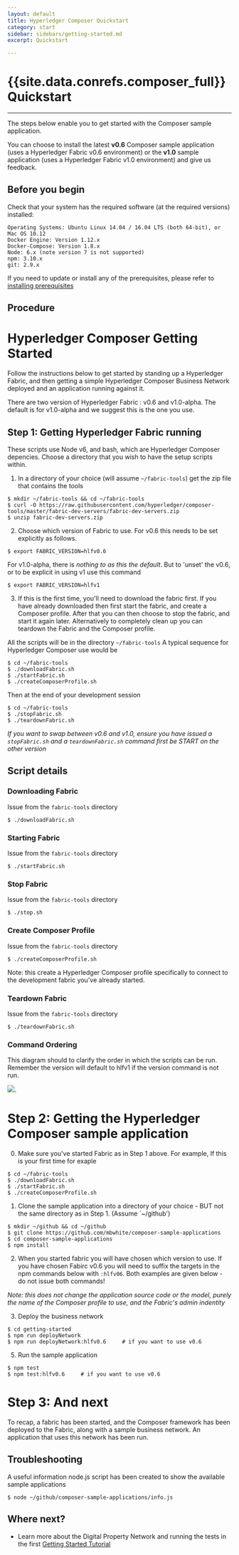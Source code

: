 ```yaml
---
layout: default
title: Hyperledger Composer Quickstart
category: start
sidebar: sidebars/getting-started.md
excerpt: Quickstart

---
```


# {{site.data.conrefs.composer_full}} Quickstart

---

The steps below enable you to get started with the Composer sample application.

<!-- These steps will install the Composer sample application running against Hyperledger Fabric v1.0. To use Hyperledger Fabric v0.6 run the optional command in step 2. -->
You can choose to install the latest **v0.6** Composer sample application (uses a Hyperledger Fabric v0.6 environment) or the **v1.0** sample application (uses a Hyperledger Fabric v1.0 environment) and give us feedback.

## Before you begin

Check that your system has the required software (at the required versions) installed:

```
Operating Systems: Ubuntu Linux 14.04 / 16.04 LTS (both 64-bit), or Mac OS 10.12
Docker Engine: Version 1.12.x
Docker-Compose: Version 1.8.x
Node: 6.x (note version 7 is not supported)
npm: 3.10.x
git: 2.9.x
```

If you need to update or install any of the prerequisites, please refer to [installing prerequisites](../installing/prerequisites.md)

## Procedure
# Hyperledger Composer Getting Started

Follow the instructions below to get started by standing up a Hyperledger Fabric, and then getting a simple Hyperledger Composer Business Network deployed and an application running against it.

There are two version of Hyperledger Fabric : v0.6 and v1.0-alpha.  The default is for v1.0-alpha and we suggest this is the one you use.

## Step 1: Getting Hyperledger Fabric running

These scripts use Node v6, and bash, which are Hyperledger Composer depencies. Choose a directory that you wish to have the setup scripts within.

1. In a directory of your choice (will assume `~/fabric-tools`) get the zip file that contains the tools
```
$ mkdir ~/fabric-tools && cd ~/fabric-tools
$ curl -O https://raw.githubusercontent.com/hyperledger/composer-tools/master/fabric-dev-servers/fabric-dev-servers.zip
$ unzip fabric-dev-servers.zip
```


2. Choose which version of Fabric to use. For v0.6 this needs to be set explicitly as follows.

```
$ export FABRIC_VERSION=hlfv0.6
```

For v1.0-alpha, there is *nothing to as this the default*. But to 'unset' the v0.6, or to be explicit in using v1 use this command

```
$ export FABRIC_VERSION=hlfv1
```

3. If this is the first time, you'll need to download the fabric first. If you have already downloaded then first start the fabric, and create a Composer profile.  After that you can then choose to stop the fabric, and start it again later. Alternatively to completely clean up you can teardown the Fabric and the Composer profile.

All the scripts will be in the directory `~/fabric-tools`  A typical sequence  for Hyperledger Composer use would be

```
$ cd ~/fabric-tools
$ ./downloadFabric.sh
$ ./startFabric.sh
$ ./createComposerProfile.sh
```

Then at the end of your development session

```
$ cd ~/fabric-tools
$ ./stopFabric.sh
$ ./teardownFabric.sh
```

*If you want to swap between v0.6 and v1.0, ensure you have issued a `stopFabric.sh` and a `teardownFabric.sh` command first be START on the other version*

## Script details

### Downloading Fabric

Issue from the `fabric-tools` directory
```
$ ./downloadFabric.sh
```

### Starting Fabric

Issue  from the `fabric-tools` directory
```
$ ./startFabric.sh
```

### Stop Fabric

Issue from the `fabric-tools` directory
```
$ ./stop.sh
```

### Create Composer Profile

Issue from the `fabric-tools` directory
```
$ ./createComposerProfile.sh
```

Note: this create a Hyperledger Composer profile specifically to connect to the development fabric you've already started.

### Teardown Fabric

Issue from the `fabric-tools` directory
```
$ ./teardownFabric.sh
```


### Command Ordering

This diagram should to clarify the order in which the scripts can be run.  Remember the version will default to hlfv1 if the version command is not run.

![](CmdOrder.png).


# Step 2: Getting the Hyperledger Composer sample application

0. Make sure you've started Fabric as in Step 1 above. For example, If this is your first time for exaple

```
$ cd ~/fabric-tools
$ ./downloadFabric.sh
$ ./startFabric.sh
$ ./createComposerProfile.sh
```

1. Clone the sample application into a directory of your choice - BUT not the same directory as in Step 1. (Assume `~/github')
```
$ mkdir ~/github && cd ~/github
$ git clone https://github.com/mbwhite/composer-sample-applications
$ cd composer-sample-applications
$ npm install
```

2. When you started fabric you will have chosen which version to use.  If you have chosen Fabirc v0.6 you will need to suffix the targets in the npm commands below with `:hlfv06`. Both examples are given below - do not issue both commands!

*Note: this does not change the application source code or the model, purely the name of the Composer profile to use, and the Fabric's admin indentity*

3. Deploy the business network

```
$ cd getting-started
$ npm run deployNetwork
$ npm run deployNetwork:hlfv0.6     # if you want to use v0.6
```

5. Run the sample application
```
$ npm test
$ npm test:hlfv0.6     # if you want to use v0.6
```

# Step 3: And next
To recap, a fabric has been started, and the Composer framework has been deployed to the Fabric, along with a sample business network.
An application that uses this network has been run.

## Troubleshooting
A useful information node.js script has been created to show the available sample applications
```
$ node ~/github/composer-sample-applications/info.js
```

## Where next?

* Learn more about the Digital Property Network and running the tests in the first [Getting Started Tutorial](../tutorials/getting-started-cmd-line.md)
